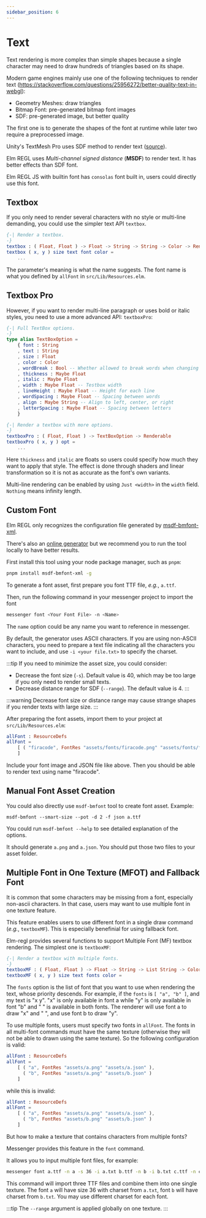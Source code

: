 ```yaml
---
sidebar_position: 6
---
```


# Text

Text rendering is more complex than simple shapes because a single character may need to draw hundreds of triangles based on its shape.

Modern game engines mainly use one of the following techniques to render text (https://stackoverflow.com/questions/25956272/better-quality-text-in-webgl):

- Geometry Meshes: draw triangles
- Bitmap Font: pre-generated bitmap font images
- SDF: pre-generated image, but better quality

The first one is to generate the shapes of the font at runtime while later two require a preprocessed image.

Unity's TextMesh Pro uses SDF method to render text ([source](https://docs.unity3d.com/6000.0/Documentation/Manual/UIE-get-started-with-text.html)).

Elm REGL uses _Multi-channel signed distance_ (**MSDF**) to render text. It has better effects than SDF font.

Elm REGL JS with builtin font has `consolas` font built in, users could directly use this font.

## Textbox

If you only need to render several characters with no style or multi-line demanding, you could use the simpler text API `textbox`.

```elm title="Definition of textbox"
{-| Render a textbox.
-}
textbox : ( Float, Float ) -> Float -> String -> String -> Color -> Renderable
textbox ( x, y ) size text font color =
    ...
```

The parameter's meaning is what the name suggests. The font name is what you defined by `allFont` in `src/Lib/Resources.elm`.

## Textbox Pro

However, if you want to render multi-line paragraph or uses bold or italic styles, you need to use a more advanced API: `textboxPro`:

```elm
{-| Full TextBox options.
-}
type alias TextBoxOption =
    { font : String
    , text : String
    , size : Float
    , color : Color
    , wordBreak : Bool -- Whether allowed to break words when changing the line
    , thickness : Maybe Float
    , italic : Maybe Float
    , width : Maybe Float -- Testbox width
    , lineHeight : Maybe Float -- Height for each line
    , wordSpacing : Maybe Float -- Spacing between words
    , align : Maybe String -- Align to left, center, or right
    , letterSpacing : Maybe Float -- Spacing between letters
    }

{-| Render a textbox with more options.
-}
textboxPro : ( Float, Float ) -> TextBoxOption -> Renderable
textboxPro ( x, y ) opt =
    ...
```

Here `thickness` and `italic` are floats so users could specify how much they want to apply that style. The effect is done through shaders and linear transformation so it is not as accurate as the font's own variants.

Multi-line rendering can be enabled by using `Just <width>` in the `width` field. `Nothing` means infinity length.

## Custom Font

Elm REGL only recognizes the configuration file generated by [msdf-bmfont-xml](https://github.com/soimy/msdf-bmfont-xml).

There's also an [online generator](https://msdf-bmfont.donmccurdy.com/) but we recommend you to run the tool locally to have better results.

First install this tool using your node package manager, such as `pnpm`:

```bash
pnpm install msdf-bmfont-xml -g
```

To generate a font asset, first prepare you font TTF file, _e.g._, `a.ttf`.

Then, run the following command in your messenger project to import the font

```bash
messenger font <Your Font File> -n <Name>
```

The `name` option could be any name you want to reference in messenger.

By default, the generator uses ASCII characters. If you are using non-ASCII characters, you need to prepare a text file indicating all the characters you want to include, and use `-i <your file.txt>` to specify the charset.

:::tip
If you need to minimize the asset size, you could consider:

- Decrease the font size (`-s`). Default value is 40, which may be too large if you only need to render small texts.
- Decrease distance range for SDF (`--range`). The default value is 4.
:::

:::warning
Decrease font size or distance range may cause strange shapes if you render texts with large size.
:::

After preparing the font assets, import them to your project at `src/Lib/Resources.elm`:

```elm
allFont : ResourceDefs
allFont =
    [ ( "firacode", FontRes "assets/fonts/firacode.png" "assets/fonts/firacode.json" )
    ]
```

Include your font image and JSON file like above. Then you should be able to render text using name "firacode".

## Manual Font Asset Creation

You could also directly use `msdf-bmfont` tool to create font asset. Example:

```
msdf-bmfont --smart-size --pot -d 2 -f json a.ttf
```

You could run `msdf-bmfont --help` to see detailed explanation of the options.

It should generate `a.png` and `a.json`. You should put those two files to your asset folder.

## Multiple Font in One Texture (MFOT) and Fallback Font

It is common that some characters may be missing from a font, especially non-ascii characters. In that case, users may want to use multiple font in one texture feature.

This feature enables users to use different font in a single draw command (*e.g.*, `textboxMF`). This is especially benefinial for using fallback font.

Elm-regl provides several functions to support Multiple Font (MF) textbox rendering. The simplest one is `textboxMF`:

```elm
{-| Render a textbox with multiple fonts.
-}
textboxMF : ( Float, Float ) -> Float -> String -> List String -> Color -> Renderable
textboxMF ( x, y ) size text fonts color =
```

The `fonts` option is the list of font that you want to use when rendering the text, whose priority descends. For example, if the `fonts` is `[ "a", "b" ]`, and my text is "x y". "x" is only available in font a while "y" is only available in font "b" and " " is available in both fonts. The renderer will use font a to draw "x" and " ", and use font b to draw "y".

To use multiple fonts, users must specify two fonts in `allFont`. The fonts in all multi-font commands must have the same texture (otherwise they will not be able to drawn using the same texture). So the following configuration is valid:

```elm
allFont : ResourceDefs
allFont =
    [ ( "a", FontRes "assets/a.png" "assets/a.json" ),
      ( "b", FontRes "assets/a.png" "assets/b.json" )
    ]
```

while this is invalid:

```elm
allFont : ResourceDefs
allFont =
    [ ( "a", FontRes "assets/a.png" "assets/a.json" ),
      ( "b", FontRes "assets/b.png" "assets/b.json" )
    ]
```

But how to make a texture that contains characters from multiple fonts?

Messenger provides this feature in the `font` command.

It allows you to input multiple font files, for example:

```bash
messenger font a.ttf -n a -s 36 -i a.txt b.ttf -n b -i b.txt c.ttf -n c
```

This command will import three TTF files and combine them into one single texture. The font `a` will have size 36 with charset from `a.txt`, font `b` will have charset from `b.txt`. You may use different charset for each font.

:::tip
The `--range` argument is applied globally on one texture.
:::

